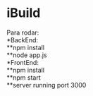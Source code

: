 # iBuild

Para rodar: <br>*BackEnd: <br>**npm install <br>**node app.js <br>*FrontEnd: <br>**npm install <br>**npm start <br>**server running port 3000
